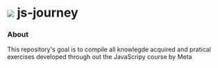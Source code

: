<h1>
    <img src="https://cdn.jsdelivr.net/gh/devicons/devicon@latest/icons/javascript/javascript-plain.svg" />
    js-journey
</h1>

<h3>About</h3>
<p>This repository's goal is to compile all knowlegde acquired and pratical exercises developed through out the JavaScripy course by Meta</p>